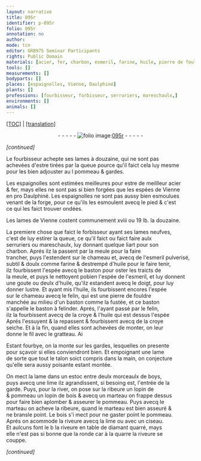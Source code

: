 ```yaml
---
layout: narrative
title: 095r
identifier: p-095r
folio: 095r
annotation: no
author:
mode: tcn
editor: GR8975 Seminar Participants
rights: Public Domain
materials: [acier, fer, charbon, esmeril, farine, huile, pierre de fouldre, croye, boys, bois]
tools: []
measurements: []
bodyparts: []
places: [espaignolles, Vienne, Daulphiné]
plants: []
professions: [fourbisseur, forbisseur, serruriers, mareschaulx,]
environments: []
animals: []
---
```


<p><a href="{{ site.baseurl }}/normalized/">[TOC]</a> | <a href="{{ site.baseurl }}/texts/p-095r_tl/" target="_blank">[translation]</a></p><div class="folio" align="center">- - - - - <a href="http://gallica.bnf.fr/ark:/12148/btv1b10500001g/f195.image" target="_blank"><img src="https://cu-mkp.github.io/2017-workshop-edition/assets/photo-icon.png" alt="folio image: " style="display:inline-block; margin-bottom:-3px;"/>095r</a> - - - - - </div>  
 
*[continued]*
  
Le <span class="pro">fourbisseur</span> achepte ses lames à douzaine, qui ne sont pas<br/> achevées d'estre tirées par la queue pource qu'il faict cela luy mesme<br/> pour les bien adjouster au <span class="del">l</span> pommeau & gardes.
 
Les <span class="pl">espaignolles</span> sont estimées meilleures pour estre de meillleur <span class="m">acier</span><br/> & <span class="m">fer</span>, mays elles ne sont pas si bien forgées que les espées de <span class="pl">Vienne</span><br/> en <span class="del">pro</span> <span class="pl">Daulphiné</span>. Les <span class="pl">espaignolles</span> ne sont pas aussy bien esmoulues<br/> venant de la forge, pour ce qu'ils les esmoulent avecq le pied & c'est<br/> ce qui les faict trouver ondées.
 
Les lames de <span class="pl">Vienne</span> costent communem<span class="exp">ent</span> xviii ou 19 lb. la douzaine.
 
La premiere chose que faict le <span class="pro">forbisseur</span> ayant ses lames neufves,<br/> c'est de luy estirer la queue, ce qu'il faict ou faict faire aulx<br/> <span class="pro">serruriers</span> ou <span class="pro">mareschaulx,</span> luy donnant quelque liart pour son<br/> <span class="m">charbon</span>. Aprés ilz la passent par la meule pour la faire<br/> trancher, puys l'estendent sur le chameau et, <span class="add">avecq</span> de l'<span class="m">esmeril</span> pulverisé,<br/> subtil & doulx c<span class="exp">omm</span>e <span class="m">farine</span> & destrempé d'<span class="m">huile</span> pour le faire tenir,<br/> ilz fourbissent l'espée avecq le baston pour oster les traicts de<br/> la meule, et puys <span class="del">le</span> nettoyent <span class="del">po</span>bien l'espée de l'<span class="m">esmeril</span>, et luy donnent<br/> une goute ou deulx d'<span class="m">huile</span>, qu'ilz estandent avecq le doigt, pour luy<br/> donner lustre. Et ayant mis l'<span class="m">huile</span>, ils fourbissent encores l'espée<br/> sur le chameau avecq le felin, qui est une <span class="m">pierre de fouldre</span><br/> manchée au milieu d'un baston c<span class="exp">omm</span>e la fustée, et ce baston<br/> s'appelle le baston à felinder. Aprés, l'ayant passé par le felin,<br/> ilz la fourbissent avecq de la <span class="m">croye</span> & l'<span class="m">huile</span> qui est dessus l'espée<br/> Aprés l'essuyent & la repassent & fourbissent avecq de la <span class="m">croye</span><br/> seiche. Et à la fin, quand elles sont achevées de monter, on leur<br/> donne le fil avec le gratteau. <span class="del">Ai</span>
 
Estant fourbye, on la monte sur les gardes, lesquelles on presente<br/> pour sçavoir si elles conviendront bien. Et empoignant une lame<br/> de sorte que tout le talon soict compris dans la main, on conjecture<br/> qu'elle sera aussy poisante estant montée.
 
On mect la lame dans un estoc entre deulx morceaulx de <span class="m">boys</span>,<br/> puys avecq une lime ilz agrandissent, si besoing est, l'entrée de la<br/> garde. Puys, pour la river, on pose sur la ribeure <span class="del">un lopin de</span><br/> & pommeau un lopin de <span class="m">bois</span> & avecq un marteau on frappe dessus<br/> pour faire bien aplomber & asseurer le pommeau. Puys avecq le<br/> marteau on acheve la ribeure, quand le marteau est bien asseuré &<br/> ne bransle point. Le <span class="m">bois</span> s'i mect pour ne gaster point le pommeau.<br/> Aprés on acommode la riveure avecq la lime ou avec un ciseau.<br/> Et aulcuns font <span class="del">le b</span> la riveure en table de diamant quarré, mays<br/> elle n'est pas si bonne que la ronde car à la quarre la riveure se<br/> couppe.
 
*[continued]*
 

